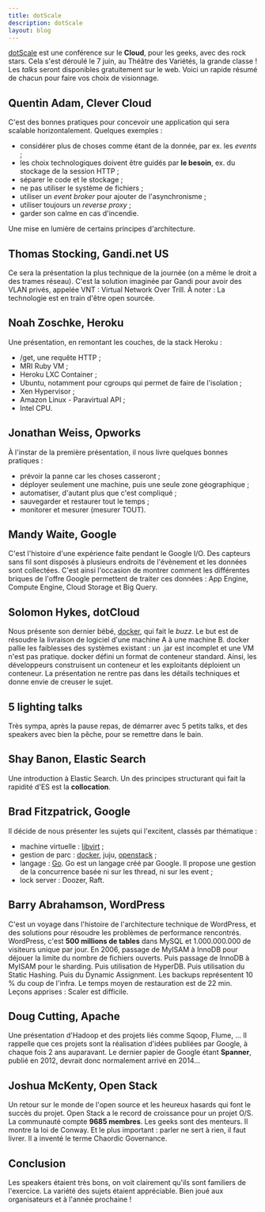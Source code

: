 ```yaml
---
title: dotScale
description: dotScale
layout: blog
---
```

[dotScale](http://www.dotscale.eu) est une conférence sur le **Cloud**, pour les geeks, avec des
rock stars. Cela s'est déroulé le 7 juin, au Théâtre des Variétés, la grande classe ! Les *talks*
seront disponibles gratuitement sur le web. Voici un rapide résumé de chacun pour faire vos choix de
visionnage.

## Quentin Adam, Clever Cloud

C'est des bonnes pratiques pour concevoir une application qui sera scalable horizontalement.
Quelques exemples :

-   considérer plus de choses comme étant de la donnée, par ex. les *events* ;
-   les choix technologiques doivent être guidés par **le besoin**, ex. du stockage de la session
    HTTP ;
-   séparer le code et le stockage ;
-   ne pas utiliser le système de fichiers ;
-   utiliser un *event broker* pour ajouter de l'asynchronisme ;
-   utiliser toujours un *reverse proxy* ;
-   garder son calme en cas d'incendie.

Une mise en lumière de certains principes d'architecture.

## Thomas Stocking, Gandi.net US

Ce sera la présentation la plus technique de la journée (on a même le droit a des trames réseau).
C'est la solution imaginée par Gandi pour avoir des VLAN privés, appelée VNT : Virtual Network Over
Trill. À noter : La technologie est en train d'être open sourcée.

## Noah Zoschke, Heroku

Une présentation, en remontant les couches, de la stack Heroku :

-   /get, une requête HTTP ;
-   MRI Ruby VM ;
-   Heroku LXC Container ;
-   Ubuntu, notamment pour cgroups qui permet de faire de l'isolation ;
-   Xen Hypervisor ;
-   Amazon Linux - Paravirtual API ;
-   Intel CPU.

## Jonathan Weiss, Opworks

À l'instar de la première présentation, il nous livre quelques bonnes pratiques :

-   prévoir la panne car les choses casseront ;
-   déployer seulement une machine, puis une seule zone géographique ;
-   automatiser, d'autant plus que c'est compliqué ;
-   sauvegarder et restaurer tout le temps ;
-   monitorer et mesurer (mesurer TOUT).

## Mandy Waite, Google

C'est l'histoire d'une expérience faite pendant le Google I/O. Des capteurs sans fil sont disposés à
plusieurs endroits de l'évènement et les données sont collectées. C'est ainsi l'occasion de montrer
comment les différentes briques de l'offre Google permettent de traiter ces données : App Engine,
Compute Engine, Cloud Storage et Big Query.

## Solomon Hykes, dotCloud

Nous présente son dernier bébé, [docker](http://www.docker.io/), qui fait le *buzz*. Le but est de
résoudre la livraison de logiciel d'une machine A à une machine B. docker pallie les faiblesses des
systèmes existant : un .jar est incomplet et une VM n'est pas pratique. docker défini un format de
conteneur standard. Ainsi, les développeurs construisent un conteneur et les exploitants déploient
un conteneur. La présentation ne rentre pas dans les détails techniques et donne envie de creuser le
sujet.

## 5 lighting talks

Très sympa, après la pause repas, de démarrer avec 5 petits talks, et des speakers avec bien la
pêche, pour se remettre dans le bain.

## Shay Banon, Elastic Search

Une introduction à Elastic Search. Un des principes structurant qui fait la rapidité d'ES est la
**collocation**.

## Brad Fitzpatrick, Google

Il décide de nous présenter les sujets qui l'excitent, classés par thématique :

-   machine virtuelle : [libvirt](http://libvirt.org/) ;
-   gestion de parc : [docker](http://www.docker.io/), juju, [openstack](http://www.openstack.org/)
    ;
-   langage : [Go](http://golang.org/). Go est un langage créé par Google. Il propose une gestion de
    la concurrence basée ni sur les thread, ni sur les event ;
-   lock server : Doozer, Raft.

## Barry Abrahamson, WordPress

C'est un voyage dans l'histoire de l'architecture technique de WordPress, et des solutions pour
résoudre les problèmes de performance rencontrés. WordPress, c'est **500 millions de tables** dans
MySQL et 1.000.000.000 de visiteurs unique par jour. En 2006, passage de MyISAM à InnoDB pour
déjouer la limite du nombre de fichiers ouverts. Puis passage de InnoDB à MyISAM pour le sharding.
Puis utilisation de HyperDB. Puis utilisation du Static Hashing. Puis du Dynamic Assignment. Les
backups représentent 10 % du coup de l'infra. Le temps moyen de restauration est de 22 min. Leçons
apprises : Scaler est difficile.

## Doug Cutting, Apache

Une présentation d'Hadoop et des projets liés comme Sqoop, Flume, … Il rappelle que ces projets sont
la réalisation d'idées publiées par Google, à chaque fois 2 ans auparavant. Le dernier papier de
Google étant **Spanner**, publié en 2012, devrait donc normalement arrivé en 2014…

## Joshua McKenty, Open Stack

Un retour sur le monde de l'open source et les heureux hasards qui font le succès du projet. Open
Stack a le record de croissance pour un projet O/S. La communauté compte **9685 membres**. Les geeks
sont des menteurs. Il montre la loi de Conway. Et le plus important : parler ne sert à rien, il faut
livrer. Il a inventé le terme Chaordic Governance.

## Conclusion

Les speakers étaient très bons, on voit clairement qu'ils sont familiers de l'exercice. La variété
des sujets étaient appréciable. Bien joué aux organisateurs et à l'année prochaine !
